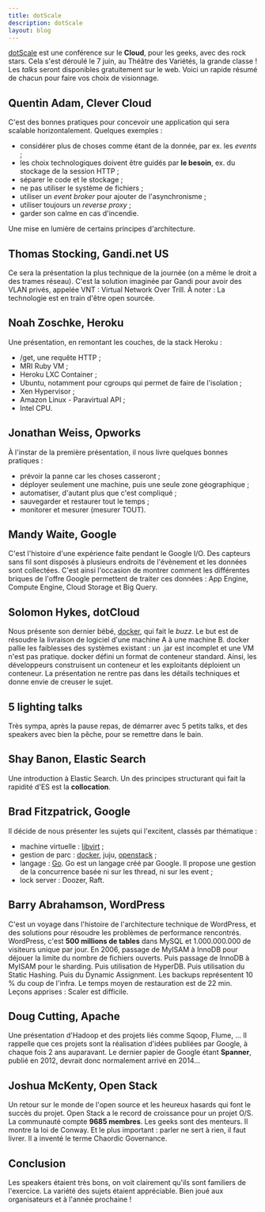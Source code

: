 ```yaml
---
title: dotScale
description: dotScale
layout: blog
---
```

[dotScale](http://www.dotscale.eu) est une conférence sur le **Cloud**, pour les geeks, avec des
rock stars. Cela s'est déroulé le 7 juin, au Théâtre des Variétés, la grande classe ! Les *talks*
seront disponibles gratuitement sur le web. Voici un rapide résumé de chacun pour faire vos choix de
visionnage.

## Quentin Adam, Clever Cloud

C'est des bonnes pratiques pour concevoir une application qui sera scalable horizontalement.
Quelques exemples :

-   considérer plus de choses comme étant de la donnée, par ex. les *events* ;
-   les choix technologiques doivent être guidés par **le besoin**, ex. du stockage de la session
    HTTP ;
-   séparer le code et le stockage ;
-   ne pas utiliser le système de fichiers ;
-   utiliser un *event broker* pour ajouter de l'asynchronisme ;
-   utiliser toujours un *reverse proxy* ;
-   garder son calme en cas d'incendie.

Une mise en lumière de certains principes d'architecture.

## Thomas Stocking, Gandi.net US

Ce sera la présentation la plus technique de la journée (on a même le droit a des trames réseau).
C'est la solution imaginée par Gandi pour avoir des VLAN privés, appelée VNT : Virtual Network Over
Trill. À noter : La technologie est en train d'être open sourcée.

## Noah Zoschke, Heroku

Une présentation, en remontant les couches, de la stack Heroku :

-   /get, une requête HTTP ;
-   MRI Ruby VM ;
-   Heroku LXC Container ;
-   Ubuntu, notamment pour cgroups qui permet de faire de l'isolation ;
-   Xen Hypervisor ;
-   Amazon Linux - Paravirtual API ;
-   Intel CPU.

## Jonathan Weiss, Opworks

À l'instar de la première présentation, il nous livre quelques bonnes pratiques :

-   prévoir la panne car les choses casseront ;
-   déployer seulement une machine, puis une seule zone géographique ;
-   automatiser, d'autant plus que c'est compliqué ;
-   sauvegarder et restaurer tout le temps ;
-   monitorer et mesurer (mesurer TOUT).

## Mandy Waite, Google

C'est l'histoire d'une expérience faite pendant le Google I/O. Des capteurs sans fil sont disposés à
plusieurs endroits de l'évènement et les données sont collectées. C'est ainsi l'occasion de montrer
comment les différentes briques de l'offre Google permettent de traiter ces données : App Engine,
Compute Engine, Cloud Storage et Big Query.

## Solomon Hykes, dotCloud

Nous présente son dernier bébé, [docker](http://www.docker.io/), qui fait le *buzz*. Le but est de
résoudre la livraison de logiciel d'une machine A à une machine B. docker pallie les faiblesses des
systèmes existant : un .jar est incomplet et une VM n'est pas pratique. docker défini un format de
conteneur standard. Ainsi, les développeurs construisent un conteneur et les exploitants déploient
un conteneur. La présentation ne rentre pas dans les détails techniques et donne envie de creuser le
sujet.

## 5 lighting talks

Très sympa, après la pause repas, de démarrer avec 5 petits talks, et des speakers avec bien la
pêche, pour se remettre dans le bain.

## Shay Banon, Elastic Search

Une introduction à Elastic Search. Un des principes structurant qui fait la rapidité d'ES est la
**collocation**.

## Brad Fitzpatrick, Google

Il décide de nous présenter les sujets qui l'excitent, classés par thématique :

-   machine virtuelle : [libvirt](http://libvirt.org/) ;
-   gestion de parc : [docker](http://www.docker.io/), juju, [openstack](http://www.openstack.org/)
    ;
-   langage : [Go](http://golang.org/). Go est un langage créé par Google. Il propose une gestion de
    la concurrence basée ni sur les thread, ni sur les event ;
-   lock server : Doozer, Raft.

## Barry Abrahamson, WordPress

C'est un voyage dans l'histoire de l'architecture technique de WordPress, et des solutions pour
résoudre les problèmes de performance rencontrés. WordPress, c'est **500 millions de tables** dans
MySQL et 1.000.000.000 de visiteurs unique par jour. En 2006, passage de MyISAM à InnoDB pour
déjouer la limite du nombre de fichiers ouverts. Puis passage de InnoDB à MyISAM pour le sharding.
Puis utilisation de HyperDB. Puis utilisation du Static Hashing. Puis du Dynamic Assignment. Les
backups représentent 10 % du coup de l'infra. Le temps moyen de restauration est de 22 min. Leçons
apprises : Scaler est difficile.

## Doug Cutting, Apache

Une présentation d'Hadoop et des projets liés comme Sqoop, Flume, … Il rappelle que ces projets sont
la réalisation d'idées publiées par Google, à chaque fois 2 ans auparavant. Le dernier papier de
Google étant **Spanner**, publié en 2012, devrait donc normalement arrivé en 2014…

## Joshua McKenty, Open Stack

Un retour sur le monde de l'open source et les heureux hasards qui font le succès du projet. Open
Stack a le record de croissance pour un projet O/S. La communauté compte **9685 membres**. Les geeks
sont des menteurs. Il montre la loi de Conway. Et le plus important : parler ne sert à rien, il faut
livrer. Il a inventé le terme Chaordic Governance.

## Conclusion

Les speakers étaient très bons, on voit clairement qu'ils sont familiers de l'exercice. La variété
des sujets étaient appréciable. Bien joué aux organisateurs et à l'année prochaine !
